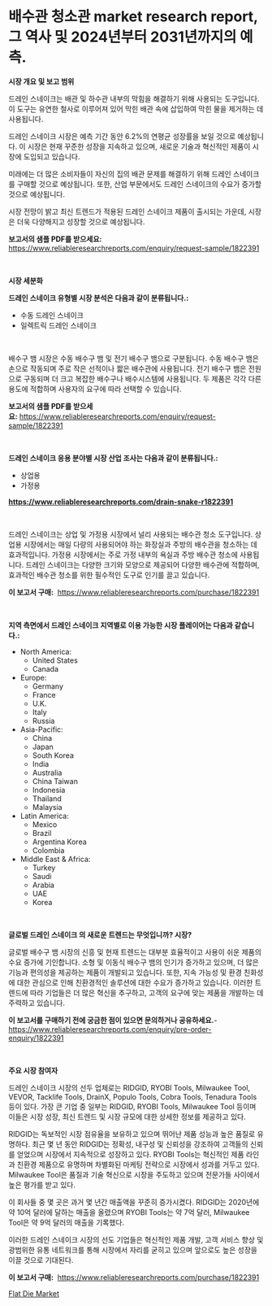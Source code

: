 <p><h1>배수관 청소관 market research report, 그 역사 및 2024년부터 2031년까지의 예측.</h1></p><p><strong>시장 개요 및 보고 범위</strong></p>
<p><p>드레인 스네이크는 배관 및 하수관 내부의 막힘을 해결하기 위해 사용되는 도구입니다. 이 도구는 유연한 철사로 이루어져 있어 막힌 배관 속에 삽입하여 막힌 물을 제거하는 데 사용됩니다.</p><p>드레인 스네이크 시장은 예측 기간 동안 6.2%의 연평균 성장률을 보일 것으로 예상됩니다. 이 시장은 현재 꾸준한 성장을 지속하고 있으며, 새로운 기술과 혁신적인 제품이 시장에 도입되고 있습니다.</p><p>미래에는 더 많은 소비자들이 자신의 집의 배관 문제를 해결하기 위해 드레인 스네이크를 구매할 것으로 예상됩니다. 또한, 산업 부문에서도 드레인 스네이크의 수요가 증가할 것으로 예상됩니다.</p><p>시장 전망이 밝고 최신 트렌드가 적용된 드레인 스네이크 제품이 출시되는 가운데, 시장은 더욱 다양해지고 성장할 것으로 예상됩니다.</p></p>
<p><strong>보고서의 샘플 PDF를 받으세요:</strong> <a href="https://www.reliableresearchreports.com/enquiry/request-sample/1822391">https://www.reliableresearchreports.com/enquiry/request-sample/1822391</a></p>
<p>&nbsp;</p>
<p><strong>시장 세분화</strong></p>
<p><strong>드레인 스네이크 유형별 시장 분석은 다음과 같이 분류됩니다.:</strong></p>
<p><ul><li>수동 드레인 스네이크</li><li>일렉트릭 드레인 스네이크</li></ul></p>
<p>&nbsp;</p>
<p><p>배수구 뱀 시장은 수동 배수구 뱀 및 전기 배수구 뱀으로 구분됩니다. 수동 배수구 뱀은 손으로 작동되며 주로 작은 선적이나 짧은 배수관에 사용됩니다. 전기 배수구 뱀은 전원으로 구동되며 더 크고 복잡한 배수구나 배수시스템에 사용됩니다. 두 제품은 각각 다른 용도에 적합하며 사용자의 요구에 따라 선택할 수 있습니다.</p></p>
<p><strong>보고서의 샘플 PDF를 받으세요:</strong>&nbsp;<a href="https://www.reliableresearchreports.com/enquiry/request-sample/1822391">https://www.reliableresearchreports.com/enquiry/request-sample/1822391</a></p>
<p>&nbsp;</p>
<p><strong> 드레인 스네이크 응용 분야별 시장 산업 조사는 다음과 같이 분류됩니다.:</strong></p>
<p><ul><li>상업용</li><li>가정용</li></ul></p>
<p><strong><a href="https://www.reliableresearchreports.com/drain-snake-r1822391">https://www.reliableresearchreports.com/drain-snake-r1822391</a></strong></p>
<p>&nbsp;</p>
<p><p>드레인 스네이크는 상업 및 가정용 시장에서 널리 사용되는 배수관 청소 도구입니다. 상업용 시장에서는 매일 다량의 사용되어야 하는 화장실과 주방의 배수관을 청소하는 데 효과적입니다. 가정용 시장에서는 주로 가정 내부의 욕실과 주방 배수관 청소에 사용됩니다. 드레인 스네이크는 다양한 크기와 모양으로 제공되어 다양한 배수관에 적합하며, 효과적인 배수관 청소를 위한 필수적인 도구로 인기를 끌고 있습니다.</p></p>
<p><strong>이 보고서 구매:</strong>&nbsp; <a href="https://www.reliableresearchreports.com/purchase/1822391">https://www.reliableresearchreports.com/purchase/1822391</a></p>
<p>&nbsp;</p>
<p><strong>지역 측면에서 드레인 스네이크 지역별로 이용 가능한 시장 플레이어는 다음과 같습니다.:</strong></p>
<p><ul>
    <li>
        North America:
        <ul>
            <li>United States</li>
            <li>Canada</li>
        </ul>
    </li>
    <li>
        Europe:
        <ul>
            <li>Germany</li>
            <li>France</li>
            <li>U.K.</li>
            <li>Italy</li>
            <li>Russia</li>
        </ul>
    </li>
    <li>
        Asia-Pacific:
        <ul>
            <li>China</li>
            <li>Japan</li>
            <li>South Korea</li>
            <li>India</li>
            <li>Australia</li>
            <li>China Taiwan</li>
            <li>Indonesia</li>
            <li>Thailand</li>
            <li>Malaysia</li>
        </ul>
    </li>
    <li>
        Latin America:
        <ul>
            <li>Mexico</li>
            <li>Brazil</li>
            <li>Argentina Korea</li>
            <li>Colombia</li>
        </ul>
    </li>
    <li>
        Middle East & Africa:
        <ul>
            <li>Turkey</li>
            <li>Saudi</li>
            <li>Arabia</li>
            <li>UAE</li>
            <li>Korea</li>
        </ul>
    </li>
    </ul></p>
<p>&nbsp;</p>
<p><strong>글로벌 드레인 스네이크 의 새로운 트렌드는 무엇입니까? 시장?</strong></p>
<p><p>글로벌 배수구 뱀 시장의 신흥 및 현재 트렌드는 대부분 효율적이고 사용이 쉬운 제품의 수요 증가에 기인합니다. 소형 및 이동식 배수구 뱀의 인기가 증가하고 있으며, 더 많은 기능과 편의성을 제공하는 제품이 개발되고 있습니다. 또한, 지속 가능성 및 환경 친화성에 대한 관심으로 인해 친환경적인 솔루션에 대한 수요가 증가하고 있습니다. 이러한 트렌드에 따라 기업들은 더 많은 혁신을 추구하고, 고객의 요구에 맞는 제품을 개발하는 데 주력하고 있습니다.</p></p>
<p><strong>이 보고서를 구매하기 전에 궁금한 점이 있으면 문의하거나 공유하세요.</strong>- <a href="https://www.reliableresearchreports.com/enquiry/pre-order-enquiry/1822391">https://www.reliableresearchreports.com/enquiry/pre-order-enquiry/1822391</a></p>
<p>&nbsp;</p>
<p><strong>주요 시장 참여자</strong></p>
<p><p>드레인 스네이크 시장의 선두 업체로는 RIDGID, RYOBI Tools, Milwaukee Tool, VEVOR, Tacklife Tools, DrainX, Populo Tools, Cobra Tools, Tenadura Tools 등이 있다. 가장 큰 기업 중 일부는 RIDGID, RYOBI Tools, Milwaukee Tool 등이며 이들은 시장 성장, 최신 트렌드 및 시장 규모에 대한 상세한 정보를 제공하고 있다.</p><p>RIDGID는 독보적인 시장 점유율을 보유하고 있으며 뛰어난 제품 성능과 높은 품질로 유명하다. 최근 몇 년 동안 RIDGID는 정확성, 내구성 및 신뢰성을 강조하여 고객들의 신뢰를 얻었으며 시장에서 지속적으로 성장하고 있다. RYOBI Tools는 혁신적인 제품 라인과 친환경 제품으로 유명하며 차별화된 마케팅 전략으로 시장에서 성과를 거두고 있다. Milwaukee Tool은 품질과 기술 혁신으로 시장을 주도하고 있으며 전문가들 사이에서 높은 평가를 받고 있다.</p><p>이 회사들 중 몇 곳은 과거 몇 년간 매출액을 꾸준히 증가시켰다. RIDGID는 2020년에 약 10억 달러에 달하는 매출을 올렸으며 RYOBI Tools는 약 7억 달러, Milwaukee Tool은 약 9억 달러의 매출을 기록했다.</p><p>이러한 드레인 스네이크 시장의 선도 기업들은 혁신적인 제품 개발, 고객 서비스 향상 및 광범위한 유통 네트워크를 통해 시장에서 자리를 굳히고 있으며 앞으로도 높은 성장을 이끌 것으로 기대된다.</p></p>
<p><strong>이 보고서 구매:</strong>&nbsp;&nbsp;<a href="https://www.reliableresearchreports.com/purchase/1822391">https://www.reliableresearchreports.com/purchase/1822391</a></p>
<p><p><a href="https://github.com/arionmp/Market-Research-Report-List-2/blob/main/flat-die-market.md">Flat Die Market</a></p></p>